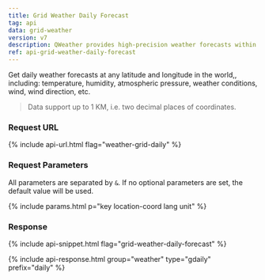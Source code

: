 ```yaml
---
title: Grid Weather Daily Forecast
tag: api
data: grid-weather
version: v7
description: QWeather provides high-precision weather forecasts within 1 kilometer within China, including temperature, humidity, atmospheric pressure, weather conditions, wind, wind direction, etc.
ref: api-grid-weather-daily-forecast
---
```


Get daily weather forecasts at any latitude and longitude in the world,, including: temperature, humidity, atmospheric pressure, weather conditions, wind, wind direction, etc.

> Data support up to 1 KM, i.e. two decimal places of coordinates.

### Request URL

{% include api-url.html flag="weather-grid-daily" %}

### Request Parameters

All parameters are separated by `&`. If no optional parameters are set, the default value will be used.

{% include params.html p="key location-coord lang unit" %}

### Response

{% include api-snippet.html flag="grid-weather-daily-forecast" %}

{% include api-response.html group="weather" type="gdaily" prefix="daily"  %}

